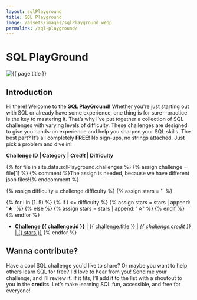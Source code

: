 ```yaml
---
layout: sqlPlayground
title: SQL Playground
image: /assets/images/sqlPlayground.webp
permalink: /sql-playground/
---
```


<div id="challenge-list" markdown="1">

# SQL PlayGround

<img class="featured-image" src="{{ page.image | relative_url }}" alt="{{ page.title }}">

## Introduction

Hi there! Welcome to the **SQL PlayGround!** Whether you're just starting out with SQL or already have some experience, one thing is for sure—practice is the key to mastering it. That’s why I’ve put together a collection of SQL challenges with varying levels of difficulty. These challenges are designed to give you hands-on experience and help you sharpen your SQL skills. The best part? It’s all completely **FREE!** No sign-ups, no strings attached. Just pick a problem and dive in!

**Challenge ID \| Category \| *Credit* \| Difficulty**

{% for file in site.data.sqlPlayground.challenges %}
  {% assign challenge = file[1] %}
  {% comment %}The assign is needed, because we have different json files!{% endcomment %}
  
  {% assign difficulty = challenge.difficulty %}
  {% assign stars = '' %}
  
  {% for i in (1..5) %}
    {% if i <= difficulty %}
      {% assign stars = stars | append: '★' %}
    {% else %}
      {% assign stars = stars | append: '☆' %}
    {% endif %}
  {% endfor %}
  
  - <a href="#" onclick="loadChallenge({{ challenge.id }})">**Challenge {{ challenge.id }}** \| {{ challenge.title }} \| *{{ challenge.credit }}* \| {{ stars }}</a>
{% endfor %}

## Wanna contribute?

Have a cool SQL challenge you'd like to share? Or maybe you want to help others learn SQL for free? I'd love to hear from you! Send me your challenge, and I’ll review it. If it fits, I’ll add it to the list with a shoutout to you in the **credits**. Let’s make learning SQL fun, accessible, and free for everyone!

</div>

<div id="sql-playground-app" style="display:none;">

  <div class="buttons">
    <button onclick="previousChallenge()">Previous</button>
    <button onclick="showChallengeList()">Back to Challenges</button>
    <button onclick="nextChallenge()">Next</button>
  </div>

  <div id="challenge-container"></div>

  <p><strong>Query:</strong></p>
  <textarea id="query-input" placeholder="Write your SQL query here..."></textarea>

  <div class="buttons">
    <button onclick="executeQuery()">Run Query</button>
    <button onclick="showHint()">Hint 👀</button>
    <button onclick="clearQuery()">Clear 🔄</button>
    <button onclick="showAnswer()">Show Answer</button>
  </div>

  <p><strong>Answer:</strong></p>
  <div id="query-result">
    <textarea id="result-output" readonly></textarea>
  </div>

</div>




<script src="https://cdnjs.cloudflare.com/ajax/libs/sql.js/1.6.2/sql-wasm.js"></script>
<script src="{{ '/assets/js/sqlPlayground.js' | relative_url }}"></script>
<script src="https://cdn.jsdelivr.net/npm/fireworks-js/dist/fireworks.min.js"></script>